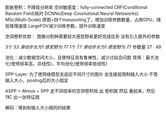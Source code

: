 膨胀卷积：不降低分辨率
空间敏感度：fully-connected CRF(Conditional Random Field)耗时
DCNNs(Deep Covolutional Neural Netsworks)
MSc(Multi-Scale):原图+四个maxpooling了，增加训练参数数量，占用GPU，降低推理速度
LargeFOV减少训练参数，提升训练速度

空洞卷积优势：
图像分割种需要较大感受野来更好完成任务
没有引入额外的参数

3个 3*3  滑动步长为1
感受野为 7*7
1个 7*7  滑动步长为1
感受野为 7*7
参数量 27 : 49

池化：减少数据空间大小，且使特征具有鲁棒性，减少过拟合问题
常用：最大池化(使用频率高，非线性)，平均池化(使用频率低线性)

SPP-Layer:
为了使网络模型去适应不同尺寸的图片
全连接层限制输入大小
不管输入大小，pooling后的大小固定

ASPP = Atrous + SPP
走不同倍率的空洞卷积核 出 卷积图
然后 叠起来，然后1**1**C 出一张特征图 

解码：等到和输入大小相同的结果